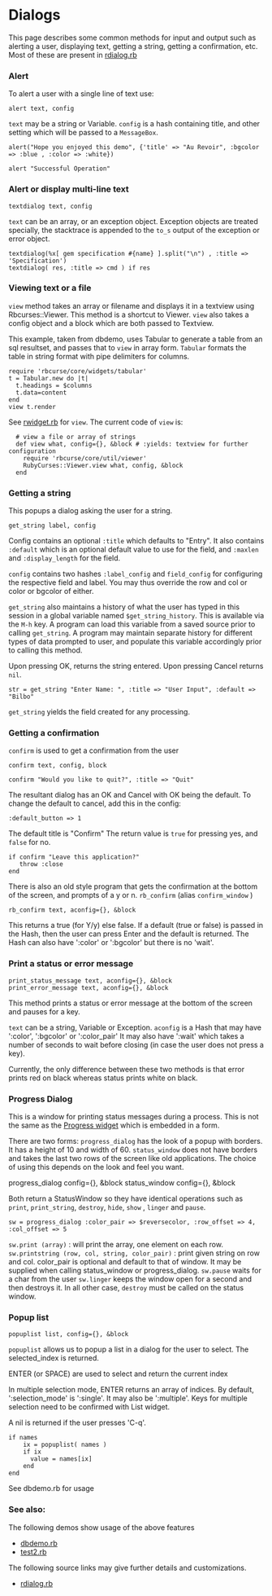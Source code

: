 # Dialogs

This page describes some common methods for input and output such as alerting a user, displaying text, getting a string, getting a confirmation, etc. Most of these are present in [rdialog.rb](https://github.com/rkumar/rbcurse-core/blob/master/lib/rbcurse/core/util/rdialogs.rb)

### Alert

To alert a user with a single line of text use:

    alert text, config

`text` may be a string or Variable.
`config` is a hash containing title, and other setting which will be passed to a `MessageBox`.

    alert("Hope you enjoyed this demo", {'title' => "Au Revoir", :bgcolor => :blue , :color => :white})

    alert "Successful Operation"
    
### Alert or display multi-line text

    textdialog text, config

`text` can be an array, or an exception object. Exception objects are treated specially, the stacktrace is appended to the `to_s` output of the exception or error object.

    textdialog(%x[ gem specification #{name} ].split("\n") , :title => 'Specification')
    textdialog( res, :title => cmd ) if res


### Viewing text or a file

`view` method takes an array or filename and displays it in a textview using Rbcurses::Viewer. 
This method is a shortcut to Viewer. `view` also takes a config object and a block which are both passed to Textview.

This example, taken from dbdemo, uses Tabular to generate a table from an sql resultset, and passes that to `view` in array form. `Tabular` formats the table in string format with pipe delimiters for columns.

    require 'rbcurse/core/widgets/tabular'
    t = Tabular.new do |t|
      t.headings = $columns
      t.data=content   
    end
    view t.render

See [rwidget.rb](https://github.com/rkumar/rbcurse-core/blob/master/lib/rbcurse/core/widgets/rwidget.rb) for `view`.
The current code of `view` is:

      # view a file or array of strings
      def view what, config={}, &block # :yields: textview for further configuration
        require 'rbcurse/core/util/viewer'
        RubyCurses::Viewer.view what, config, &block
      end

### Getting a string

This popups a dialog asking the user for a string. 

    get_string label, config

Config contains an optional `:title` which defaults to "Entry". It also contains `:default` which is an optional default value to use for the field, and `:maxlen` and `:display_length` for the field.

`config` contains two hashes `:label_config` and `field_config` for configuring the respective field and label.
You may thus override the row and col or color or bgcolor of either.

`get_string` also maintains a history of what the user has typed in this session in a global variable named `$get_string_history`. This is available via the `M-h` key. A program can load this variable from a saved source prior to calling `get_string`. A program may maintain separate history for different types of data prompted to user, and populate this variable accordingly prior to calling this method.

Upon pressing OK, returns the string entered. Upon pressing Cancel returns `nil`.

    str = get_string "Enter Name: ", :title => "User Input", :default => "Bilbo"

`get_string` yields the field created for any processing.

### Getting a confirmation

`confirm` is used to get a confirmation from the user

    confirm text, config, block

    confirm "Would you like to quit?", :title => "Quit"

The resultant dialog has an OK and Cancel with OK being the default.
To change the default to cancel, add this in the config:

    :default_button => 1

The default title is "Confirm"
The return value is `true` for pressing yes, and `false` for no.

    if confirm "Leave this application?"
       throw :close
    end

There is also an old style program that gets the confirmation at the bottom of the screen, and prompts of a y or n.
`rb_confirm` (alias `confirm_window` )


    rb_confirm text, aconfig={}, &block

This returns a true (for Y/y) else false.
If a default (true or false) is passed in the Hash, then the user can press Enter and the default is returned.
The Hash can also have ':color' or ':bgcolor' but there is no 'wait'.

### Print a status or error message

    print_status_message text, aconfig={}, &block
    print_error_message text, aconfig={}, &block

This method prints a status or error message at the bottom of the screen and pauses for a key. 

`text` can be a string, Variable or Exception. 
`aconfig` is a Hash that may have ':color', ':bgcolor' or ':color_pair'
It may also have ':wait' which takes a number of seconds to wait before closing (in case the user does not press a key).

Currently, the only difference between these two methods is that error prints red on black whereas status prints white on black.

### Progress Dialog

This is a window for printing status messages during a process. This is not the same as the [Progress widget](https://github.com/rkumar/rbcurse-core/blob/master/lib/rbcurse/core/widgets/rprogress.rb) which is embedded in a form.

There are two forms: `progress_dialog` has the look of a popup with borders. It has a height of 10 and width of 60. `status_window` does not have borders and takes the last two rows of the screen like old applications. The choice of using this depends on the look and feel you want.


   progress_dialog config={}, &block
   status_window config={}, &block

Both return a StatusWindow so they have identical operations such as `print`, `print_string`, `destroy`, `hide`, `show` , `linger` and `pause`. 

    sw = progress_dialog :color_pair => $reversecolor, :row_offset => 4, :col_offset => 5

`sw.print (array)` : will print the array, one element on each row.
`sw.printstring (row, col, string, color_pair)` : print given string on row and col. color_pair is optional and default to that of window. It may be supplied when calling status_window or progress_dialog.
`sw.pause` waits for a char from the user
`sw.linger` keeps the window open for a second and then destroys it.
In all other case, `destroy` must be called on the status window.

### Popup list

    popuplist list, config={}, &block

`popuplist` allows us to popup a list in a dialog for the user to select. The selected_index is returned.

ENTER (or SPACE) are used to select and return the current index

In multiple selection mode, ENTER returns an array of indices. By default, ':selection_mode' is ':single'. It may also be ':multiple'. Keys for multiple selection need to be confirmed with List widget.

A nil is returned if the user presses 'C-q'.

    if names
        ix = popuplist( names )
        if ix
          value = names[ix]
        end
    end

See dbdemo.rb for usage 




### See also:

The following demos show usage of the above features

- [dbdemo.rb](https://github.com/rkumar/rbcurse-core/blob/master/examples/dbdemo.rb)
- [test2.rb](https://github.com/rkumar/rbcurse-extras/blob/master/examples/test2.rb)

The following source links may give further details and customizations.

- [rdialog.rb](https://github.com/rkumar/rbcurse-core/blob/master/lib/rbcurse/core/util/rdialogs.rb)

